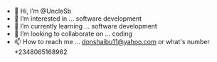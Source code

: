 - 👋 Hi, I’m @UncleSb
- 👀 I’m interested in ... software development 
- 🌱 I’m currently learning ... software development 
- 💞️ I’m looking to collaborate on ... coding 
- 📫 How to reach me ... donshaibu11@yahoo.com  or what's number +2348065168962

<!---
UncleSb/UncleSb is a ✨ special ✨ repository because its `README.md` (this file) appears on your GitHub profile.
You can click the Preview link to take a look at your changes.
--->
